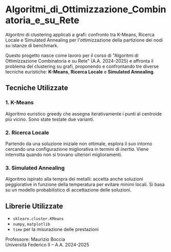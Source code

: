 # Algoritmi_di_Ottimizzazione_Combinatoria_e_su_Rete
Algoritmi di clustering applicati a grafi: confronto tra K-Means, Ricerca Locale e Simulated Annealing per l'ottimizzazione della partizione dei nodi su istanze di benchmark.

Questo progetto nasce come lavoro per il corso di "Algoritmi di Ottimizzazione Combinatoria e su Rete" (A.A. 2024-2025) e affronta il problema del clustering su grafi, proponendo e confrontando tre diverse tecniche euristiche: **K-Means**, **Ricerca Locale** e **Simulated Annealing**.

## Tecniche Utilizzate

### 1. K-Means
Algoritmo euristico greedy che assegna iterativamente i punti al centroide più vicino. Sono state testate due varianti.

### 2. Ricerca Locale
Partendo da una soluzione iniziale non ottimale, esplora il suo intorno cercando una configurazione migliorativa in termini di *inertia*. Viene interrotta quando non si trovano ulteriori miglioramenti.

### 3. Simulated Annealing
Algoritmo ispirato alla tempra dei metalli: accetta anche soluzioni peggiorative in funzione della temperatura per evitare minimi locali. Si basa su un modello probabilistico di accettazione delle soluzioni.

## Librerie Utilizzate
- `sklearn.cluster.KMeans`
- `numpy`, `matplotlib`
- `time` per la misurazione delle prestazioni

Professore: Maurizio Boccia  
Università Federico II – A.A. 2024-2025
